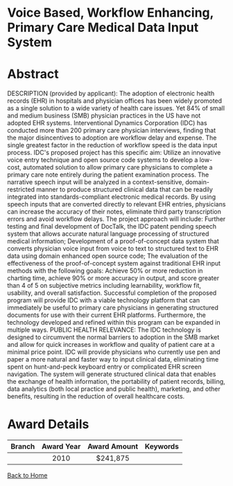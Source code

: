 
Voice Based, Workflow Enhancing, Primary Care Medical Data Input System
=======================================================================

# Abstract


DESCRIPTION (provided by applicant): The adoption of electronic health records (EHR) in hospitals and physician offices has been widely promoted as a single solution to a wide variety of health care issues. Yet 84% of small and medium business (SMB) physician practices in the US have not adopted EHR systems. Interventional Dynamics Corporation (IDC) has conducted more than 200 primary care physician interviews, finding that the major disincentives to adoption are workflow delay and expense. The single greatest factor in the reduction of workflow speed is the data input process. IDC's proposed project has this specific aim: Utilize an innovative voice entry technique and open source code systems to develop a low-cost, automated solution to allow primary care physicians to complete a primary care note entirely during the patient examination process. The narrative speech input will be analyzed in a context-sensitive, domain-restricted manner to produce structured clinical data that can be readily integrated into standards-compliant electronic medical records. By using speech inputs that are converted directly to relevant EHR entries, physicians can increase the accuracy of their notes, eliminate third party transcription errors and avoid workflow delays. The project approach will include:     Further testing and final development of DocTalk, the IDC patent pending speech system that allows accurate natural language processing of structured medical information; Development of a proof-of-concept data system that converts physician voice input from voice to text to structured text to EHR data using domain enhanced open source code; The evaluation of the effectiveness of the proof-of-concept system against traditional EHR  input methods with the following goals: Achieve 50% or more reduction in charting time,  achieve 90% or more accuracy in output, and score greater than 4 of 5 on subjective  metrics including learnability, workflow fit, usability, and overall satisfaction. Successful completion of the proposed program will provide IDC with a viable technology platform that can immediately be useful to primary care physicians in generating structured documents for use with their current EHR platforms. Furthermore, the technology developed and refined within this program can be expanded in multiple ways.        PUBLIC HEALTH RELEVANCE:  The IDC technology is designed to circumvent the normal barriers to adoption in the SMB market and allow for quick increases in workflow and quality of patient care at a minimal price point. IDC will provide physicians who currently use pen and paper a more natural and faster way to input clinical data, eliminating time spent on hunt-and-peck keyboard entry or complicated EHR screen navigation. The system will generate structured clinical data that enables the exchange of health information, the portability of patient records, billing, data analytics (both local practice and public health), marketing, and other benefits, resulting in the reduction of overall healthcare costs.  

# Award Details

|Branch|Award Year|Award Amount|Keywords|
| :---: | :---: | :---: | :---: |
||2010|$241,875||
  
  


[Back to Home](https://github.com/chrischow/dod_sbir_awards/DJ/#1849)